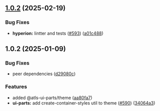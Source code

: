 

## [1.0.2](https://github.com/atls/hyperion/compare/@atls-ui-parts/theme@1.0.2...@atls-ui-parts/theme@1.0.2) (2025-02-19)


### Bug Fixes


* **hyperion:** lintter and tests ([#593](https://github.com/atls/hyperion/issues/593)) ([a01c488](https://github.com/atls/hyperion/commit/a01c488064d6386f754aafd2eecb28a19396635e))





## 1.0.2 (2025-01-09)


### Bug Fixes


* peer dependencies ([d29080c](https://github.com/atls/hyperion/commit/d29080cb0950b04e65ab7755571e350d3450b4dd))

### Features


* added @atls-ui-parts/theme ([aa80fa7](https://github.com/atls/hyperion/commit/aa80fa71b980d3e77649962e7c773c4343f451ea))
* **ui-parts:** add create-container-styles util to theme ([#590](https://github.com/atls/hyperion/issues/590)) ([34064a3](https://github.com/atls/hyperion/commit/34064a384192b781fd6d667857f568d4f42228a4))


